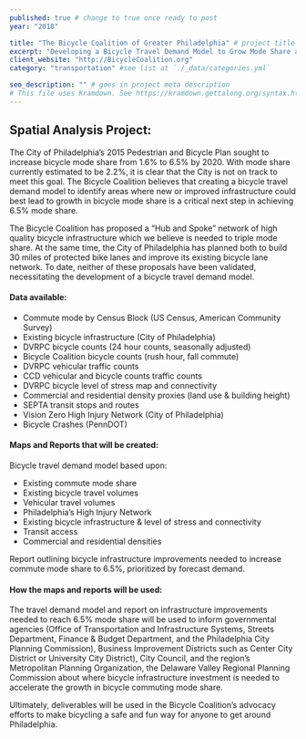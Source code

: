 ```yaml
---
published: true # change to true once ready to post
year: "2018"

title: "The Bicycle Coalition of Greater Philadelphia" # project title or client name
excerpt: "Developing a Bicycle Travel Demand Model to Grow Mode Share and Prioritize Infrastructure Improvements" # shows on project list page
client_website: "http://BicycleCoalition.org"
category: "transportation" #see list at `./_data/categories.yml`

seo_description: "" # goes in project meta description
# This file uses Kramdown. See https://kramdown.gettalong.org/syntax.html for syntax
---
```


## Spatial Analysis Project:
The City of Philadelphia’s 2015 Pedestrian and Bicycle Plan sought to increase bicycle mode share from 1.6% to 6.5% by 2020. With mode share currently estimated to be 2.2%, it is clear that the City is not on track to meet this goal. The Bicycle Coalition believes that creating a bicycle travel demand model to identify areas where new or improved infrastructure could best lead to growth in bicycle mode share is a critical next step in achieving 6.5% mode share.

The Bicycle Coalition has proposed a “Hub and Spoke” network of high quality bicycle infrastructure which we believe is needed to triple mode share.  At the same time, the City of Philadelphia has planned both to build 30 miles of protected bike lanes and improve its existing bicycle lane network. To date, neither of these proposals have been validated, necessitating the development of a bicycle travel demand model.

#### Data available:
- Commute mode by Census Block (US Census, American Community Survey)
- Existing bicycle infrastructure (City of Philadelphia)
- DVRPC bicycle counts (24 hour counts, seasonally adjusted)
- Bicycle Coalition bicycle counts (rush hour, fall commute)
- DVRPC vehicular traffic counts
- CCD vehicular and bicycle counts traffic counts
- DVRPC bicycle level of stress map and connectivity
- Commercial and residential density proxies (land use & building height)
- SEPTA transit stops and routes
- Vision Zero High Injury Network (City of Philadelphia)
- Bicycle Crashes (PennDOT)

#### Maps and Reports that will be created:
Bicycle travel demand model based upon:
- Existing commute mode share
- Existing bicycle travel volumes
- Vehicular travel volumes
- Philadelphia’s High Injury Network
- Existing bicycle infrastructure & level of stress and connectivity
- Transit access
- Commercial and residential densities

Report outlining bicycle infrastructure improvements needed to increase commute mode share to 6.5%, prioritized by forecast demand.

#### How the maps and reports will be used:
The travel demand model and report on infrastructure improvements needed to reach 6.5% mode share will be used to inform governmental agencies (Office of Transportation and Infrastructure Systems, Streets Department, Finance & Budget Department, and the Philadelphia City Planning Commission), Business Improvement Districts  such as Center City District or University City District), City Council, and the region’s Metropolitan Planning Organization, the Delaware Valley Regional Planning Commission about where bicycle infrastructure investment is needed to accelerate the growth in bicycle commuting mode share.

Ultimately, deliverables will be used in the Bicycle Coalition’s advocacy efforts to make bicycling a safe and fun way for anyone to get around Philadelphia.
